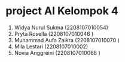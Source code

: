 # project AI Kelompok 4
1. Widya Nurul Sukma (2208107010054)
2. Pryta Rosella (2208107010046 )
3. Muhammad Aufa Zaikra (2208107010070 )
4. Mila Lestari (2208107010002)
5. Novia Anggreini (2208107010068 )
